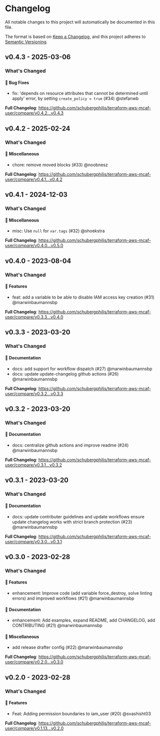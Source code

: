 # Changelog

All notable changes to this project will automatically be documented in this file.

The format is based on [Keep a Changelog](https://keepachangelog.com/en/1.0.0/),
and this project adheres to [Semantic Versioning](https://semver.org/spec/v2.0.0.html).

## v0.4.3 - 2025-03-06

### What's Changed

#### 🐛 Bug Fixes

* fix: 'depends on resource attributes that cannot be determined until apply' error, by setting `create_policy = true` (#34) @stefanwb

**Full Changelog**: https://github.com/schubergphilis/terraform-aws-mcaf-user/compare/v0.4.2...v0.4.3

## v0.4.2 - 2025-02-24

### What's Changed

#### 🧺 Miscellaneous

* chore: remove moved blocks (#33) @noobnesz

**Full Changelog**: https://github.com/schubergphilis/terraform-aws-mcaf-user/compare/v0.4.1...v0.4.2

## v0.4.1 - 2024-12-03

### What's Changed

#### 🧺 Miscellaneous

* misc: Use `null` for `var.tags` (#32) @shoekstra

**Full Changelog**: https://github.com/schubergphilis/terraform-aws-mcaf-user/compare/v0.4.0...v0.5.0

## v0.4.0 - 2023-08-04

### What's Changed

#### 🚀 Features

- feat: add a variable to be able to disable IAM access key creation (#31) @marwinbaumannsbp

**Full Changelog**: https://github.com/schubergphilis/terraform-aws-mcaf-user/compare/v0.3.3...v0.4.0

## v0.3.3 - 2023-03-20

### What's Changed

#### 📖 Documentation

- docs: add support for workflow dispatch (#27) @marwinbaumannsbp
- docs: update update-changelog github actions (#26) @marwinbaumannsbp

**Full Changelog**: https://github.com/schubergphilis/terraform-aws-mcaf-user/compare/v0.3.2...v0.3.3

## v0.3.2 - 2023-03-20

### What's Changed

#### 📖 Documentation

- docs: centralize github actions and improve readme (#24) @marwinbaumannsbp

**Full Changelog**: https://github.com/schubergphilis/terraform-aws-mcaf-user/compare/v0.3.1...v0.3.2

## v0.3.1 - 2023-03-20

### What's Changed

#### 📖 Documentation

- docs: update contributer guidelines and update workflows ensure update changelog works with strict branch protection (#23) @marwinbaumannsbp

**Full Changelog**: https://github.com/schubergphilis/terraform-aws-mcaf-user/compare/v0.3.0...v0.3.1

## v0.3.0 - 2023-02-28

### What's Changed

#### 🚀 Features

- enhancement: Improve code (add variable force_destroy, solve linting errors) and improved workflows (#21) @marwinbaumannsbp

#### 📖 Documentation

- enhancement: Add examples, expand README, add CHANGELOG, add CONTRIBUTING (#21) @marwinbaumannsbp

#### 🧺 Miscellaneous

- add release drafter config (#22) @marwinbaumannsbp

**Full Changelog**: https://github.com/schubergphilis/terraform-aws-mcaf-user/compare/v0.2.0...v0.3.0

## v0.2.0 - 2023-02-28

### What's Changed

#### 🚀 Features

- Feat: Adding permission boundaries to iam_user (#20) @svashisht03

**Full Changelog**: https://github.com/schubergphilis/terraform-aws-mcaf-user/compare/v0.1.13...v0.2.0
